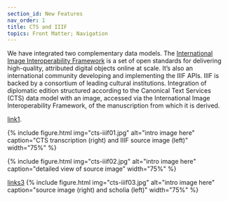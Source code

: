 ```yaml
---
section_id: New Features
nav_order: 1
title: CTS and IIIF
topics: Front Matter; Navigation
---
```


We have integrated two complementary data models. The [International Image Interoperability Framework](https://iiif.io/) is a set of open standards for delivering high-quality, attributed digital objects online at scale. It’s also an international community developing and implementing the IIIF APIs. IIIF is backed by a consortium of leading cultural institutions.
Integration of diplomatic edition structured according to the Canonical Text Services (CTS) data model with an image, accessed via the International Image Interoperability Framework, of the manuscription from which it is derived.

[link1]([demo1.mov](https://beyond-translation.perseus.org/reader/urn:cts:greekLit:tlg0012.tlg001.msA-folios:12r.1.1-12r.1.25?mode=folio)).

{% include figure.html img="cts-iiif01.jpg" alt="intro image here" caption="CTS transcription (right) and IIIF source image (left)" width="75%" %}

{% include figure.html img="cts-iiif02.jpg" alt="intro image here" caption="detailed view of source image" width="75%" %}

[links3](https://beyond-translation.perseus.org/reader/urn:cts:greekLit:tlg0012.tlg001.msA-folios:12r.1.1-12r.1.25?mode=folio&rs=image)
{% include figure.html img="cts-iiif03.jpg" alt="intro image here" caption="source image (right) and scholia (left)" width="75%" %}

